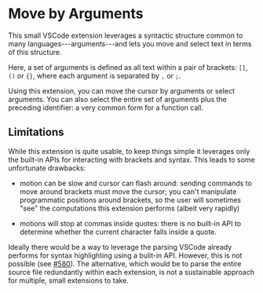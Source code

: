 # Move by Arguments

This small VSCode extension leverages a syntactic structure common to many
languages---arguments---and lets you move and select text in terms of this
structure.

Here, a set of arguments is defined as all text within a pair of brackets: `[]`,
`()` or `{}`, where each argument is separated by `,` or `;`.

Using this extension, you can move the cursor by arguments or select arguments.
You can also select the entire set of arguments plus the preceding identifier: a
very common form for a function call.

## Limitations

While this extension is quite usable, to keep things simple it leverages only
the built-in APIs for interacting with brackets and syntax. This leads to some
unfortunate drawbacks:

- motion can be slow and cursor can flash around: sending commands to move
  around brackets must move the cursor; you can't manipulate programmatic
  positions around brackets, so the user will sometimes "see" the computations
  this extension performs (albeit very rapidly)

- motions will stop at commas inside quotes: there is no built-in API to
  determine whether the current character falls inside a quote.

Ideally there would be a way to leverage the parsing VSCode already performs
for syntax highlighting using a bulit-in API. However, this is not possible (see
[#580](https://github.com/microsoft/vscode/issues/580)). The alternative, which
would be to parse the entire source file redundantly within each extension, is
not a sustainable approach for multiple, small extensions to take.
